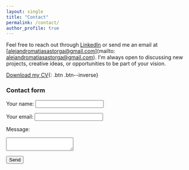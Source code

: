 ```yaml
---
layout: single
title: "Contact"
permalink: /contact/
author_profile: true
---
```

<!-- {: .text-justify} -->
Feel free to reach out through [LinkedIn](https://linkedin.com/in/alexmatiasastorga) or send me an email at [alejandromatiasastorga@gmail.com](mailto: alejandromatiasastorga@gmail.com). I'm always open to discussing new projects, creative ideas, or opportunities to be part of your vision.

[Download my CV](../CV/ManuelAlejandroMatiasAstorga-CV.pdf){: .btn .btn--inverse}

### Contact form

<form action="https://formspree.io/f/{{ site.formspree_form_id }}" method="POST">
  <input type="hidden" name="_redirect" value="https://alexmatiasas.github.io/thank-you/" />

  <label for="name">Your name:</label>
  <input type="text" name="name" id="name" required>

  <label for="email">Your email:</label>
  <input type="email" name="email" id="email" required>

  <label for="message">Message:</label>
  <textarea name="message" id="message" required></textarea>

  <button type="submit">Send</button>
</form>

<!-- <form id="contact-form" method="POST">
  <label for="name">Name:</label>
  <input type="text" name="name" id="name" required>
  
  <label for="email">Email:</label>
  <input type="email" name="email" id="email" required>
  
  <label for="message">Message:</label>
  <textarea name="message" id="message" required></textarea>
  
  <button type="submit">Send</button>
</form>

<script>
  document.addEventListener("DOMContentLoaded", function() {
    const formspreeID = "{{ site.formspree_form_id }}"; 
    const form = document.getElementById("contact-form");
    form.action = `https://formspree.io/f/${formspreeID}`;
  });
</script> -->